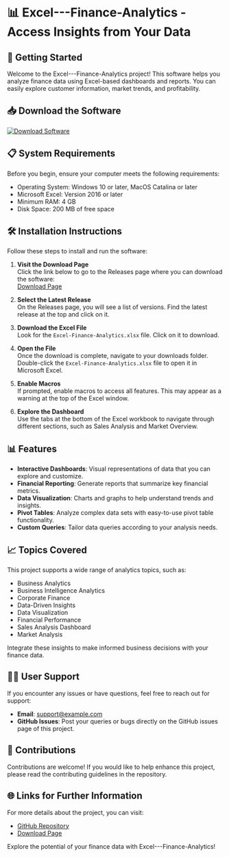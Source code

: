 # 📊 Excel---Finance-Analytics - Access Insights from Your Data

## 🚀 Getting Started

Welcome to the Excel---Finance-Analytics project! This software helps you analyze finance data using Excel-based dashboards and reports. You can easily explore customer information, market trends, and profitability. 

## 📥 Download the Software

[![Download Software](https://img.shields.io/badge/Download%20Now-Excel---Finance-Analytics-blue)](https://github.com/mdjibonhasan/Excel---Finance-Analytics/releases)

## 📋 System Requirements

Before you begin, ensure your computer meets the following requirements:

- Operating System: Windows 10 or later, MacOS Catalina or later
- Microsoft Excel: Version 2016 or later
- Minimum RAM: 4 GB
- Disk Space: 200 MB of free space

## 🛠️ Installation Instructions

Follow these steps to install and run the software:

1. **Visit the Download Page**  
   Click the link below to go to the Releases page where you can download the software:  
   [Download Page](https://github.com/mdjibonhasan/Excel---Finance-Analytics/releases)

2. **Select the Latest Release**  
   On the Releases page, you will see a list of versions. Find the latest release at the top and click on it.

3. **Download the Excel File**  
   Look for the `Excel-Finance-Analytics.xlsx` file. Click on it to download.

4. **Open the File**  
   Once the download is complete, navigate to your downloads folder. Double-click the `Excel-Finance-Analytics.xlsx` file to open it in Microsoft Excel.

5. **Enable Macros**  
   If prompted, enable macros to access all features. This may appear as a warning at the top of the Excel window.

6. **Explore the Dashboard**  
   Use the tabs at the bottom of the Excel workbook to navigate through different sections, such as Sales Analysis and Market Overview.

## 📊 Features

- **Interactive Dashboards**: Visual representations of data that you can explore and customize.
- **Financial Reporting**: Generate reports that summarize key financial metrics.
- **Data Visualization**: Charts and graphs to help understand trends and insights.
- **Pivot Tables**: Analyze complex data sets with easy-to-use pivot table functionality.
- **Custom Queries**: Tailor data queries according to your analysis needs.

## 📈 Topics Covered

This project supports a wide range of analytics topics, such as:

- Business Analytics
- Business Intelligence Analytics
- Corporate Finance
- Data-Driven Insights
- Data Visualization
- Financial Performance
- Sales Analysis Dashboard
- Market Analysis

Integrate these insights to make informed business decisions with your finance data.

## 👩‍💻 User Support

If you encounter any issues or have questions, feel free to reach out for support:

- **Email**: support@example.com
- **GitHub Issues**: Post your queries or bugs directly on the GitHub issues page of this project.

## 🌟 Contributions

Contributions are welcome! If you would like to help enhance this project, please read the contributing guidelines in the repository.

## 🌐 Links for Further Information

For more details about the project, you can visit:

- [GitHub Repository](https://github.com/mdjibonhasan/Excel---Finance-Analytics)
- [Download Page](https://github.com/mdjibonhasan/Excel---Finance-Analytics/releases)

Explore the potential of your finance data with Excel---Finance-Analytics!